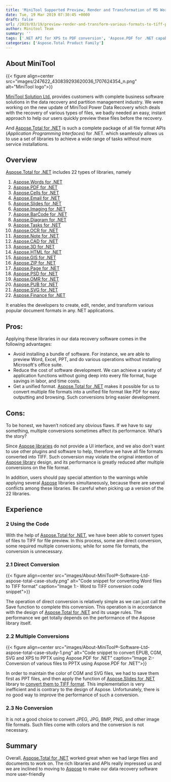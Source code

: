 ```yaml
---
title: 'MiniTool Supported Preview, Render and Transformation of MS Word, Excel, PowerPoint, SVG, EPUB, XPS, etc to TIFF, PDF and other formats using APIs'
date: Tue, 19 Mar 2019 07:30:45 +0000
draft: false
url: /2019/03/19/preview-render-and-transform-various-formats-to-tiff-pdf-and-more-using-apis/
author: Minitool Team
summary: ''
tags: ['.NET API for XPS to PDF conversion', 'Aspose.PDF for .NET capabilities to convert CGM to PPTX format', 'Aspose.Total', 'Convert DOC DOCX to TIFF using Aspose.Words for .NET', 'Convert EPUB to PPTX format', 'Convert MS Word files to TIFF format', 'Convert PowerPoint presentations to TIFF format', 'Convert SVG to PPTX format', 'Convert SVG to TIFF format', 'EPUB to TIFF conversion using Aspose.PDF for .NET', 'MS Word to TIFF converison', 'PPTX and PPT conversion to TIFF using Aspose.Slides for .NET', 'Render SVG to PPTX using Aspose.PDF for .NET', 'Success Stories']
categories: ['Aspose.Total Product Family']
---
```


## About MiniTool



{{< figure align=center src="images/247622_430839293620036_1707624354_n.png" alt="MiniTool logo">}}


[MiniTool Solution Ltd.][1] provides customers with complete business software solutions in the data recovery and partition management industry. We were working on the new update of MiniTool Power Data Recovery which deals with the recovery of various types of files, we badly needed an easy, instant approach to help our users quickly preview these files before the recovery.

And [Aspose.Total for .NET][2] is such a complete package of all file format APIs (_Application Programming Interfaces_) for .NET. which seamlessly allows us to use a set of libraries to achieve a wide range of tasks without more service installations.

## Overview

[Aspose.Total for .NET][3] includes 22 types of libraries, namely

1.  [Aspose.Words for .NET][4]
2.  [Aspose.PDF for .NET][5]
3.  [Aspose.Cells for .NET][6]
4.  [Aspose.Email for .NET][7]
5.  [Aspose.Slides for .NET][8]
6.  [Aspose.Imaging for .NET][9]
7.  [Aspose.BarCode for .NET][10]
8.  [Aspose.Diagram for .NET][11]
9.  [Aspose.Tasks for .NET][12]
10.  [Aspose.OCR for .NET][13]
11.  [Aspose.Note for .NET][14]
12.  [Aspose.CAD for .NET][15]
13.  [Aspose.3D for .NET][16]
14.  [Aspose.HTML for .NET][17]
15.  [Aspose.GIS for .NET][18]
16.  [Aspose.ZIP for .NET][19]
17.  [Aspose.Page for .NET][20]
18.  [Aspose.PSD for .NET][21]
19.  [Aspose.OMR for .NET][22]
20.  [Aspose.PUB for .NET][23]
21.  [Aspose.SVG for .NET][24]
22.  [Aspose.Finance for .NET][25]

It enables the developers to create, edit, render, and transform various popular document formats in any. NET applications.

## Pros:

Applying these libraries in our data recovery software comes in the following advantages:

*   Avoid installing a bundle of software. For instance, we are able to preview Word, Excel, PPT, and do various operations without installing Microsoft's office suite.
*   Reduce the cost of software development. We can achieve a variety of application functions without going deep into every file format, huge savings in labor, and time costs.
*   Get a unified format. [Aspose.Total for .NET][26] makes it possible for us to convert multiple file formats into a unified file format like PDF for easy outputting and browsing. Such conversions bring easier development.

## Cons:

To be honest, we haven’t noticed any obvious flaws. If we have to say something, multiple conversions sometimes affect its performance. What’s the story?

Since [Aspose libraries][27] do not provide a UI interface, and we also don't want to use other plugins and software to help, therefore we have all file formats converted into TIFF. Such conversion may violate the original intention of [Aspose library][28] design, and its performance is greatly reduced after multiple conversions on the file format.

In addition, users should pay special attention to the warnings while applying several [Aspose][29] libraries simultaneously, because there are several conflicts among these libraries. Be careful when picking up a version of the 22 libraries.

## Experience

### **2 Using the Code**

With the help of [Aspose.Total for .NET][30], we have been able to convert types of files to TIFF for file preview. In this process, some are direct conversion, some required multiple conversions; while for some file formats, the conversion is unnecessary.

### **2.1 Direct Conversion**



{{< figure align=center src="images/About-MiniTool®-Software-Ltd-aspose-total-case-study.png" alt="Code snippet for converting Word files to TIFF format" caption="Image 1:- Word to TIFF conversion code snippet">}}


The operation of direct conversion is relatively simple as we can just call the Save function to complete this conversion. This operation is in accordance with the design of [Aspose.Total for .NET][31] and its usage rules. The performance we get totally depends on the performance of the Aspose library itself.

### **2.2 Multiple Conversions**



{{< figure align=center src="images/About-MiniTool®-Software-Ltd-aspose-total-case-study-1.png" alt="Code snippet to convert EPUB, CGM, SVG and XPS to PPTX using Aspose.PDF for .NET" caption="Image 2:- Conversion of various files to PPTX using Aspose.PDF for .NET">}}


In order to maintain the color of CGM and SVG files, we had to save them first as PPT files, and then apply the function of [Aspose.Slides for .NET][32] library to [convert them to TIFF format][33]. This implementation is very inefficient and is contrary to the design of Aspose. Unfortunately, there is no good way to improve the performance of such a conversion.

### **2.3 No Conversion**

It is not a good choice to convert JPEG, JPG, BMP, PNG, and other image file formats. Such files come with colors and the conversion is not necessary.

## Summary

Overall, [Aspose.Total for .NET][34] worked great when we had large files and documents to work on. The rich libraries and APIs really impressed us and we are inclined to moving to [Aspose][35] to make our data recovery software more user-friendly




[1]: https://www.minitool.com/
[2]: https://products.aspose.com/total/net
[3]: https://products.aspose.com/total/net
[4]: https://products.aspose.com/words/net
[5]: https://products.aspose.com/pdf/net
[6]: https://products.aspose.com/cells/net
[7]: https://products.aspose.com/email/net
[8]: https://products.aspose.com/slides/net
[9]: https://products.aspose.com/imaging/net
[10]: https://products.aspose.com/barcode/net
[11]: https://products.aspose.com/diagram/net
[12]: https://products.aspose.com/tasks/net
[13]: https://products.aspose.com/ocr/net
[14]: https://products.aspose.com/note/net
[15]: https://products.aspose.com/cad/net
[16]: https://products.aspose.com/3d/net
[17]: https://products.aspose.com/html/net
[18]: https://products.aspose.com/gis/net
[19]: https://products.aspose.com/zip/net
[20]: https://products.aspose.com/page/net
[21]: https://products.aspose.com/psd/net
[22]: https://products.aspose.com/omr/net
[23]: https://products.aspose.com/pub/net
[24]: https://products.aspose.com/svg/net
[25]: https://products.aspose.com/finance/net
[26]: https://products.aspose.com/total/net
[27]: https://www.aspose.com/
[28]: https://www.aspose.com/
[29]: https://www.aspose.com/
[30]: https://products.aspose.com/total/net
[31]: https://products.aspose.com/total/net
[32]: https://products.aspose.com/slides/net
[33]: https://docs.aspose.com/display/slidesnet/Convert+PowerPoint+PPT+and+PPTX+to+TIFF
[34]: https://products.aspose.com/total/net
[35]: https://www.aspose.com/





